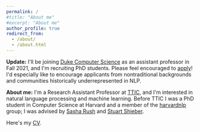 ```yaml
---
permalink: /
#title: "About me"
#excerpt: "About me"
author_profile: true
redirect_from:
  - /about/
  - /about.html
---
```

**Update:** I'll be joining [Duke Computer Science](https://www.cs.duke.edu/) as an assistant professor in Fall 2021, and I'm recruiting PhD students. Please feel encouraged to [apply](https://gradschool.duke.edu/admissions/application-instructions)! I'd especially like to encourage applicants from nontraditional backgrounds and communities historically underrepresented in NLP.


**About me:** I'm a Research Assistant Professor at [TTIC](http://www.ttic.edu/), and I'm interested in natural language processing and machine learning. Before TTIC I was a PhD student in Computer Science at Harvard and a member of the [harvardnlp](http://nlp.seas.harvard.edu/papers/) group; I was advised by [Sasha Rush](http://rush-nlp.com/) and [Stuart Shieber](http://www.eecs.harvard.edu/shieber/).

Here's my [CV](http://swiseman.github.io/files/swiseman_cv.pdf).

